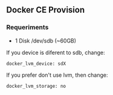 ## Docker CE Provision

### Requeriments

* 1 Disk /dev/sdb (~60GB)

If you device is diferent to sdb, change:

```
docker_lvm_device: sdX
``` 

If you prefer don't use lvm, then change:

```
docker_lvm_storage: no
```
